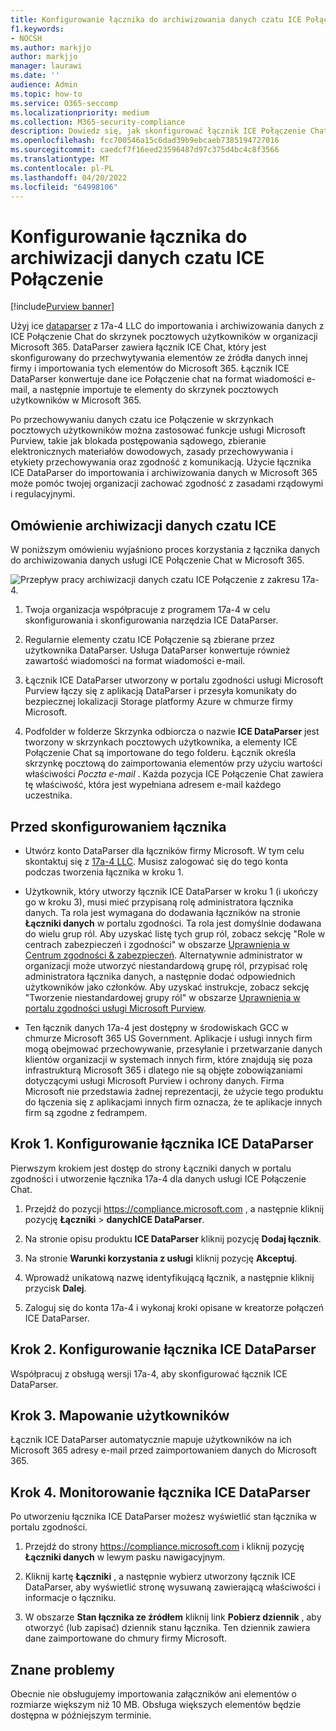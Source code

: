 ```yaml
---
title: Konfigurowanie łącznika do archiwizowania danych czatu ICE Połączenie w Microsoft 365
f1.keywords:
- NOCSH
ms.author: markjjo
author: markjjo
manager: laurawi
ms.date: ''
audience: Admin
ms.topic: how-to
ms.service: O365-seccomp
ms.localizationpriority: medium
ms.collection: M365-security-compliance
description: Dowiedz się, jak skonfigurować łącznik ICE Połączenie Chat DataParser 17a-4 i używać go do importowania i archiwizowania danych usługi ICE Połączenie Chat w Microsoft 365.
ms.openlocfilehash: fcc700546a15c6dad39b9ebcaeb7385194727016
ms.sourcegitcommit: caedcf7f16eed23596487d97c375d4bc4c8f3566
ms.translationtype: MT
ms.contentlocale: pl-PL
ms.lasthandoff: 04/20/2022
ms.locfileid: "64998106"
---
```

# <a name="set-up-a-connector-to-archive-ice-connect-chat-data"></a>Konfigurowanie łącznika do archiwizacji danych czatu ICE Połączenie

[!include[Purview banner](../includes/purview-rebrand-banner.md)]

Użyj ice [dataparser](https://www.17a-4.com/ice-dataparser/) z 17a-4 LLC do importowania i archiwizowania danych z ICE Połączenie Chat do skrzynek pocztowych użytkowników w organizacji Microsoft 365. DataParser zawiera łącznik ICE Chat, który jest skonfigurowany do przechwytywania elementów ze źródła danych innej firmy i importowania tych elementów do Microsoft 365. Łącznik ICE DataParser konwertuje dane ice Połączenie chat na format wiadomości e-mail, a następnie importuje te elementy do skrzynek pocztowych użytkowników w Microsoft 365.

Po przechowywaniu danych czatu ice Połączenie w skrzynkach pocztowych użytkowników można zastosować funkcje usługi Microsoft Purview, takie jak blokada postępowania sądowego, zbieranie elektronicznych materiałów dowodowych, zasady przechowywania i etykiety przechowywania oraz zgodność z komunikacją. Użycie łącznika ICE DataParser do importowania i archiwizowania danych w Microsoft 365 może pomóc twojej organizacji zachować zgodność z zasadami rządowymi i regulacyjnymi.

## <a name="overview-of-archiving-ice-chat-data"></a>Omówienie archiwizacji danych czatu ICE

W poniższym omówieniu wyjaśniono proces korzystania z łącznika danych do archiwizowania danych usługi ICE Połączenie Chat w Microsoft 365.

![Przepływ pracy archiwizacji danych czatu ICE Połączenie z zakresu 17a-4.](../media/ICEChatDataParserConnectorWorkflow.png)

1. Twoja organizacja współpracuje z programem 17a-4 w celu skonfigurowania i skonfigurowania narzędzia ICE DataParser.

2. Regularnie elementy czatu ICE Połączenie są zbierane przez użytkownika DataParser. Usługa DataParser konwertuje również zawartość wiadomości na format wiadomości e-mail.

3. Łącznik ICE DataParser utworzony w portalu zgodności usługi Microsoft Purview łączy się z aplikacją DataParser i przesyła komunikaty do bezpiecznej lokalizacji Storage platformy Azure w chmurze firmy Microsoft.

4. Podfolder w folderze Skrzynka odbiorcza o nazwie **ICE DataParser** jest tworzony w skrzynkach pocztowych użytkownika, a elementy ICE Połączenie Chat są importowane do tego folderu. Łącznik określa skrzynkę pocztową do zaimportowania elementów przy użyciu wartości właściwości *Poczta e-mail* . Każda pozycja ICE Połączenie Chat zawiera tę właściwość, która jest wypełniana adresem e-mail każdego uczestnika.

## <a name="before-you-set-up-a-connector"></a>Przed skonfigurowaniem łącznika

- Utwórz konto DataParser dla łączników firmy Microsoft. W tym celu skontaktuj się z [17a-4 LLC](https://www.17a-4.com/contact/). Musisz zalogować się do tego konta podczas tworzenia łącznika w kroku 1.

- Użytkownik, który utworzy łącznik ICE DataParser w kroku 1 (i ukończy go w kroku 3), musi mieć przypisaną rolę administratora łącznika danych. Ta rola jest wymagana do dodawania łączników na stronie **Łączniki danych** w portalu zgodności. Ta rola jest domyślnie dodawana do wielu grup ról. Aby uzyskać listę tych grup ról, zobacz sekcję "Role w centrach zabezpieczeń i zgodności" w obszarze [Uprawnienia w Centrum zgodności & zabezpieczeń](../security/office-365-security/permissions-in-the-security-and-compliance-center.md#roles-in-the-security--compliance-center). Alternatywnie administrator w organizacji może utworzyć niestandardową grupę ról, przypisać rolę administratora łącznika danych, a następnie dodać odpowiednich użytkowników jako członków. Aby uzyskać instrukcje, zobacz sekcję "Tworzenie niestandardowej grupy ról" w obszarze [Uprawnienia w portalu zgodności usługi Microsoft Purview](microsoft-365-compliance-center-permissions.md#create-a-custom-role-group).

- Ten łącznik danych 17a-4 jest dostępny w środowiskach GCC w chmurze Microsoft 365 US Government. Aplikacje i usługi innych firm mogą obejmować przechowywanie, przesyłanie i przetwarzanie danych klientów organizacji w systemach innych firm, które znajdują się poza infrastrukturą Microsoft 365 i dlatego nie są objęte zobowiązaniami dotyczącymi usługi Microsoft Purview i ochrony danych. Firma Microsoft nie przedstawia żadnej reprezentacji, że użycie tego produktu do łączenia się z aplikacjami innych firm oznacza, że te aplikacje innych firm są zgodne z fedrampem.

## <a name="step-1-set-up-an-ice-dataparser-connector"></a>Krok 1. Konfigurowanie łącznika ICE DataParser

Pierwszym krokiem jest dostęp do strony Łączniki danych w portalu zgodności i utworzenie łącznika 17a-4 dla danych usługi ICE Połączenie Chat.

1. Przejdź do pozycji <https://compliance.microsoft.com> , a następnie kliknij pozycję **Łączniki** >  **danychICE DataParser**.

2. Na stronie opisu produktu **ICE DataParser** kliknij pozycję **Dodaj łącznik**.

3. Na stronie **Warunki korzystania z usługi** kliknij pozycję **Akceptuj**.

4. Wprowadź unikatową nazwę identyfikującą łącznik, a następnie kliknij przycisk **Dalej**.

5. Zaloguj się do konta 17a-4 i wykonaj kroki opisane w kreatorze połączeń ICE DataParser.

## <a name="step-2-configure-the-ice-dataparser-connector"></a>Krok 2. Konfigurowanie łącznika ICE DataParser

Współpracuj z obsługą wersji 17a-4, aby skonfigurować łącznik ICE DataParser.

## <a name="step-3-map-users"></a>Krok 3. Mapowanie użytkowników

Łącznik ICE DataParser automatycznie mapuje użytkowników na ich Microsoft 365 adresy e-mail przed zaimportowaniem danych do Microsoft 365.

## <a name="step-4-monitor-the-ice-dataparser-connector"></a>Krok 4. Monitorowanie łącznika ICE DataParser

Po utworzeniu łącznika ICE DataParser możesz wyświetlić stan łącznika w portalu zgodności.

1. Przejdź do strony <https://compliance.microsoft.com> i kliknij pozycję **Łączniki danych** w lewym pasku nawigacyjnym.

2. Kliknij kartę **Łączniki** , a następnie wybierz utworzony łącznik ICE DataParser, aby wyświetlić stronę wysuwaną zawierającą właściwości i informacje o łączniku.

3. W obszarze **Stan łącznika ze źródłem** kliknij link **Pobierz dziennik** , aby otworzyć (lub zapisać) dziennik stanu łącznika. Ten dziennik zawiera dane zaimportowane do chmury firmy Microsoft.

## <a name="known-issues"></a>Znane problemy

Obecnie nie obsługujemy importowania załączników ani elementów o rozmiarze większym niż 10 MB. Obsługa większych elementów będzie dostępna w późniejszym terminie.
